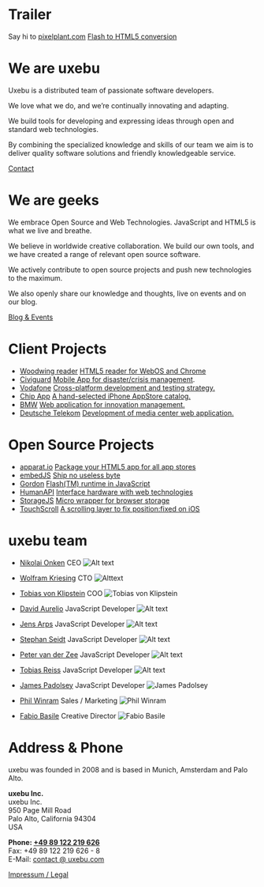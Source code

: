Trailer
=======

Say hi to [pixelplant.com](http://pixelplant.com)
[Flash to HTML5 conversion](http://pixelplant.com)

We are uxebu
============

Uxebu is a distributed team of passionate software developers.

We love what we do, and we’re continually innovating and adapting.

We build tools for developing and expressing ideas through open and standard web technologies. 

By combining the specialized knowledge and skills of our team we aim is to deliver quality software solutions and friendly knowledgeable service.

[Contact](#contact-form)


We are geeks
============

We embrace Open Source and Web Technologies. JavaScript and HTML5 is what we live and breathe.

We believe in worldwide creative collaboration.
We build our own tools, and we have created a range of relevant open source software.

We actively contribute to open source  projects and push new technologies to the maximum.

We also openly share our knowledge and thoughts, live on events and on our blog.

[Blog & Events](http://uxebu.com/blog)


Client Projects
===============

* [Woodwing reader](http://woodwing.com)
  [HTML5 reader for WebOS and Chrome](http://woodwing.com)
* [Civiguard](http://civiguard.com)
  [Mobile App for disaster/crisis management](http://civiguard.com).
* [Vodafone](http://developer.vodafone.com)
  [Cross-platform development and testing strategy.](http://developer.vodafone.com)
* [Chip App](http://chip.de)
  [A hand-selected iPhone AppStore catalog.](http://chip.de)
* [BMW](http://bmw.com)
  [Web application for innovation management.](http://bmw.com)
* [Deutsche Telekom](http://telekom.de)
  [Development of media center web application.](http://telekom.de)

Open Source Projects
====================

* [apparat.io](http://apparat.io)
  [Package your HTML5 app for all app stores](http://apparat.io)
* [embedJS](http://embedjs.org)
  [Ship no useless byte](http://embedjs.org)
* [Gordon](https://github.com/tobeytailor/gordon)
  [Flash(TM) runtime in JavaScript](https://github.com/tobeytailor/gordon)
* [HumanAPI](http://humanapi.org)
  [Interface hardware with web technologies](http://humanapi.org)
* [StorageJS](https://github.com/jensarps/StorageJS)
  [Micro wrapper for browser storage](https://github.com/jensarps/StorageJS)
* [TouchScroll](http://uxebu.com/blog/2010/04/27/touchscroll-a-scrolling-layer-for-webkit-mobile)
  [A scrolling layer to fix position:fixed on iOS](http://uxebu.com/blog/2010/04/27/touchscroll-a-scrolling-layer-for-webkit-mobile)

uxebu team
==========

* [Nikolai Onken](team/onken.html)
  CEO
  ![Alt text](media/img/team/onken.jpg)

* [Wolfram Kriesing](team/kriesing.html)
  CTO
  ![Alttext](media/img/team/kriesing.jpg)

* [Tobias von Klipstein](team/klipstein.html)
  COO
  ![Tobias von Klipstein](media/img/team/klipstein.jpg)

* [David Aurelio](team/aurelio.html)
  JavaScript Developer
  ![Alt text](media/img/team/aurelio.jpg)

* [Jens Arps](team/arps.html)
  JavaScript Developer
  ![Alt text](media/img/team/arps.jpg)

* [Stephan Seidt](team/seidt.html)
  JavaScript Developer
  ![Alt text](media/img/team/seidt.jpg)

* [Peter van der Zee](team/zee.html)
  JavaScript Developer
  ![Alt text](media/img/team/zee.jpg)

* [Tobias Reiss](team/reiss.html)
  JavaScript Developer
  ![Alt text](media/img/team/reiss.jpg)

* [James Padolsey](team/padolsey.html)
  JavaScript Developer
  ![James Padolsey](media/img/team/padolsey.jpg)

* [Phil Winram](team/winram.html)
  Sales / Marketing
  ![Phil Winram](media/img/team/winram.jpg)

* [Fabio Basile](team/basile.html)
  Creative Director
  ![Fabio Basile](media/img/team/basile.jpg)

Address & Phone
===============

uxebu was founded in 2008 and is based in Munich, Amsterdam and Palo Alto.

**uxebu Inc.**  
uxebu Inc.  
950 Page Mill Road  
Palo Alto, California 94304  
USA  

**Phone: [+49 89 122 219 626](tel:+4989122219626)**  
Fax: +49 89 122 219 626 - 8  
E-Mail: [contact @ uxebu.com](mailto:%63%6F%6E%74%61%63%74%40%75%78%65%62%75%2E%63%6F%6D)

[Impressum / Legal](/legal.html)

